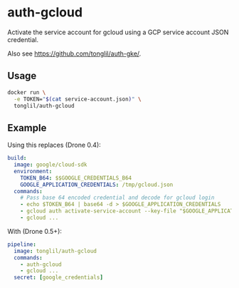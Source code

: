 # auth-gcloud

Activate the service account for gcloud using a GCP service account JSON credential.

Also see https://github.com/tonglil/auth-gke/.

## Usage

```sh
docker run \
  -e TOKEN="$(cat service-account.json)" \
  tonglil/auth-gcloud
```

## Example

Using this replaces (Drone 0.4):

```yml
build:
  image: google/cloud-sdk
  environment:
    TOKEN_B64: $$GOOGLE_CREDENTIALS_B64
    GOOGLE_APPLICATION_CREDENTIALS: /tmp/gcloud.json
  commands:
    # Pass base 64 encoded credential and decode for gcloud login
    - echo $TOKEN_B64 | base64 -d > $GOOGLE_APPLICATION_CREDENTIALS
    - gcloud auth activate-service-account --key-file "$GOOGLE_APPLICATION_CREDENTIALS"
    - gcloud ...
```

With (Drone 0.5+):

```yml
pipeline:
  image: tonglil/auth-gcloud
  commands:
    - auth-gcloud
    - gcloud ...
  secret: [google_credentials]
```
